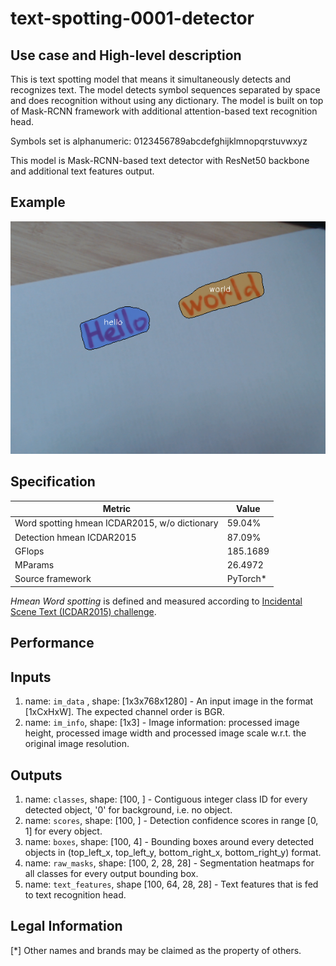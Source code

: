# text-spotting-0001-detector

## Use case and High-level description

This is text spotting model that means it simultaneously detects and
recognizes text. The model detects symbol sequences separated by space and does
 recognition without using any dictionary. The model is built on top of Mask-RCNN
 framework with additional attention-based text recognition head.

Symbols set is alphanumeric: 0123456789abcdefghijklmnopqrstuvwxyz

This model is Mask-RCNN-based text detector with ResNet50 backbone and additional text features output.

## Example

![](./text-spotting-0001.png)

## Specification

| Metric                                        | Value     |
|-----------------------------------------------|-----------|
| Word spotting hmean ICDAR2015, w/o dictionary | 59.04%    |
| Detection hmean ICDAR2015                     | 87.09%    |
| GFlops                                        | 185.1689  |
| MParams                                       | 26.4972   |
| Source framework                              | PyTorch\* |

*Hmean Word spotting* is defined and measured according to
[Incidental Scene Text (ICDAR2015) challenge](https://rrc.cvc.uab.es/?ch=4&com=introduction).

## Performance

## Inputs

1.	name: `im_data` , shape: [1x3x768x1280] - An input image in the format
    [1xCxHxW]. The expected channel order is BGR.
1.	name: `im_info`, shape: [1x3] - Image information: processed image height,
    processed image width and processed image scale
    w.r.t. the original image resolution.

## Outputs

1.	name: `classes`, shape: [100, ] - Contiguous integer class ID for every
    detected object, '0' for background, i.e. no object.
1.	name: `scores`, shape: [100, ] - Detection confidence scores in range [0, 1]
    for every object.
1.	name: `boxes`, shape: [100, 4] - Bounding boxes around every detected objects
    in (top_left_x, top_left_y, bottom_right_x, bottom_right_y) format.
1.	name: `raw_masks`, shape: [100, 2, 28, 28] - Segmentation heatmaps for all
    classes for every output bounding box.
1.  name: `text_features`, shape [100, 64, 28, 28] - Text features that is fed to
text recognition head.

## Legal Information
[*] Other names and brands may be claimed as the property of others.

